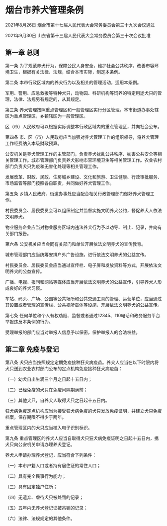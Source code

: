 # 烟台市养犬管理条例

2021年8月26日 烟台市第十七届人民代表大会常务委员会第三十九次会议通过

2021年9月30日 山东省第十三届人民代表大会常务委员会第三十次会议批准

<!-- INFO END -->

## 第一章  总则

第一条 为了规范养犬行为，保障公民人身安全，维护社会公共秩序，改善市容环境卫生，根据有关法律、法规，结合本市实际，制定本条例。

第二条 本市行政区域内的养犬行为以及相关的管理活动，适用本条例。

军用、警用、应急救援等特种犬只，动物园、科研机构等饲养的特定用途犬只的管理，法律、法规另有规定的，从其规定。

第三条 养犬管理按照重点管理区和一般管理区实行分区管理。本市街道办事处辖区为重点管理区，乡镇辖区为一般管理区。

区（市）人民政府可以根据实际调整本行政区域内的重点管理区，并向社会公布。

第四条 市、区（市）人民政府应当加强对养犬管理工作的组织领导，将养犬管理工作经费纳入本级财政预算。

公安机关是养犬管理工作的主管部门，负责养犬扰乱公共秩序、妨害公共安全等相关管理工作。城市管理部门负责养犬影响市容环境卫生等相关管理工作。农业农村部门负责犬只免疫和无害化处理等相关管理工作。

发展改革、财政、民政、住房城乡建设、文化和旅游、卫生健康、行政审批服务、市场监管等部门按照各自职责，共同做好养犬管理工作。

第五条 乡镇人民政府、街道办事处应当配合相关行政管理部门做好养犬管理工作。

村民委员会、居民委员会可以组织制定并监督实施文明养犬公约，督促养犬人依法文明养犬。

物业服务企业应当对物业服务区域内违法养犬行为予以劝导、制止、记录，并向有关部门报告。

第六条 公安机关应当会同有关部门和单位开展依法文明养犬的宣传教育。

城市管理部门应当统筹安排户外广告设施，进行依法文明养犬的公益宣传。

村民委员会、居民委员会应当通过宣传栏、电子屏和发放资料等方式，开展依法文明养犬的公益宣传。

广播、电视、报刊和网站等媒体应当开展依法文明养犬的公益宣传，引导养犬人形成良好的养犬习惯。

车站、码头、广场、公园等公共场所和公共交通工具的管理、运营单位，应当通过其设置或者管理的宣传栏、公共视听载体等设施，开展依法文明养犬的公益宣传。

第七条 任何单位和个人有权劝阻、监督或者通过12345、110电话和政务服务平台举报违反本条例的行为。

受理举报的部门应当对举报人信息予以保密，保护举报人的合法权益。

## 第二章  免疫与登记

第八条 犬只应当按照规定定期免疫接种狂犬病疫苗。养犬人应当在以下时限内将犬只送到农业农村部门公布的定点机构免疫接种狂犬病疫苗：

（一）幼犬自出生满三个月之日起十五日内；

（二）已经免疫的犬只在免疫间隔期满前；

（三）其他犬只，自养犬人取得犬只之日起十五日内。

狂犬病免疫定点机构应当为接受狂犬病免疫的犬只发放免疫证明，并建立犬只免疫档案，保存期限不得少于两年。

重点管理区内的犬只应当植入电子识别标识。

第九条 重点管理区的养犬人应当自取得犬只狂犬病免疫证明之日起十五日内，携犬只向公安机关申请办理养犬登记。

养犬人申请办理养犬登记，应当符合下列条件：

（一）本市户籍人口或者持有居住证的常住人口；

（二）具有完全民事行为能力；

（三）具有固定独户住所；

（四）无遗弃、虐待犬只被处罚的记录；

（五）五年内无养犬登记证被吊销的记录；

（六）法律、法规规定的其他条件。
